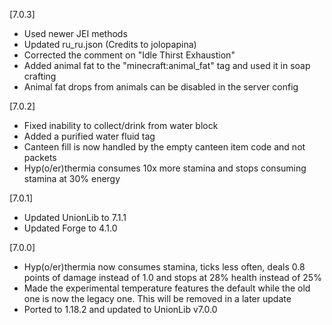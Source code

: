[7.0.3]
- Used newer JEI methods
- Updated ru_ru.json (Credits to jolopapina)
- Corrected the comment on "Idle Thirst Exhaustion"
- Added animal fat to the "minecraft:animal_fat" tag and used it in soap crafting
- Animal fat drops from animals can be disabled in the server config

[7.0.2]
- Fixed inability to collect/drink from water block
- Added a purified water fluid tag
- Canteen fill is now handled by the empty canteen item code and not packets
- Hyp(o/er)thermia consumes 10x more stamina and stops consuming stamina at 30% energy

[7.0.1]
- Updated UnionLib to 7.1.1
- Updated Forge to 4.1.0

[7.0.0]
- Hyp(o/er)thermia now consumes stamina, ticks less often, deals 0.8 points of damage instead of 1.0 and stops at 28% health instead of 25%
- Made the experimental temperature features the default while the old one is now the legacy one. This will be removed in a later update
- Ported to 1.18.2 and updated to UnionLib v7.0.0